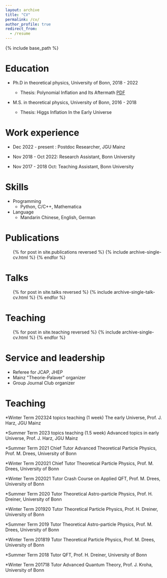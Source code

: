 ```yaml
---
layout: archive
title: "CV"
permalink: /cv/
author_profile: true
redirect_from:
  - /resume
---
```


{% include base_path %}

Education
======
* Ph.D in theoretical physics, University of Bonn, 2018 - 2022
    * Thesis: Polynomial Inflation and Its Aftermath [PDF](https://bonndoc.ulb.uni-bonn.de/xmlui/handle/20.500.11811/10407)
      
* M.S. in theoretical physics, University of Bonn, 2016 - 2018
    * Thesis: Higgs Inflation In the Early Universe
      
<!-- * B.S. in physics, China Three Gorges University, 2012 -2016 -->

Work experience
======
* Dec 2022 - present : Postdoc Researcher, JGU Mainz
  <!-- * Duties includes: Updates and improvements to template -->
  <!-- * Supervisor: The Users -->

* Nov 2018 - Oct 2022: Research Assistant, Bonn University 
  <!-- * Duties included: Merging pull requests  -->
  <!-- * Supervisor: Professor Hub -->
  
* Nov 2017 - 2018 Oct: Teaching  Assistant, Bonn University 


  <!-- * Summer 2015: Research Assistant -->
  <!-- * Github University -->
  <!-- * Duties included: Tagging issues -->
  <!-- * Supervisor: Professor Git -->
  
Skills
======
* Programming
  * Python, C/C++, Mathematica
* Language
  * Mandarin Chinese, English, German

Publications
======
  <ul>{% for post in site.publications reversed %}
    {% include archive-single-cv.html %}
  {% endfor %}</ul>
  
Talks
======
  <ul>{% for post in site.talks reversed %}
    {% include archive-single-talk-cv.html  %}
  {% endfor %}</ul>
  
Teaching
======
  <ul>{% for post in site.teaching reversed %}
    {% include archive-single-cv.html %}
  {% endfor %}</ul>
  
Service and leadership
======
* Referee for JCAP, JHEP
* Mainz "Theorie-Palaver" organizer
* Group Journal Club  organizer

Teaching
======
*Winter Term 202324 topics teaching (1 week) The early Universe, Prof. J. Harz, JGU Mainz

*Summer Term 2023 topics teaching (1.5 week)  Advanced topics in early Universe, Prof. J. Harz, JGU Mainz

*Summer Term 2021 Chief Tutor Advanced Theoretical Particle Physics, Prof. M. Drees, University of Bonn

*Winter Term 202021 Chief Tutor Theoretical Particle Physics, Prof. M. Drees, University of Bonn

*Winter Term 202021 Tutor  Crash Course on  Applied QFT, Prof. M. Drees, University of Bonn

*Summer Term 2020 Tutor  Theoretical Astro-particle Physics,  Prof. H. Dreiner, University of Bonn

*Winter Term 201920 Tutor  Theoretical Particle Physics,  Prof. H. Dreiner, University of Bonn

*Summer Term 2019 Tutor  Theoretical Astro-particle Physics, Prof. M. Drees, University of Bonn

*Winter Term 201819 Tutor  Theoretical Particle Physics, Prof. M. Drees, University of Bonn

*Summer Term 2018 Tutor  QFT,  Prof. H. Dreiner, University of Bonn

*Winter Term 201718 Tutor Advanced Quantum Theory,   Prof. J. Kroha, University of Bonn


